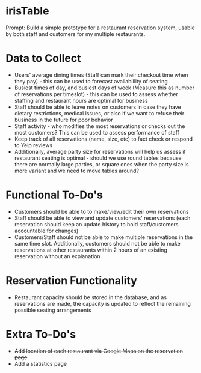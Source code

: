 # irisTable

Prompt: Build a simple prototype for a restaurant reservation system, usable by both staff and customers for my multiple restaurants.

# Data to Collect
* Users' average dining times (Staff can mark their checkout time when they pay) - this can be used to forecast availablility of seating
* Busiest times of day, and busiest days of week (Measure this as number of reservations per timeslot) - this can be used to assess whether staffing and restaurant hours are optimal for business
* Staff should be able to leave notes on customers in case they have dietary restrictions, medical issues, or also if we want to refuse their business in the future for poor behavior
* Staff activity - who modifies the most reservations or checks out the most customers? This can be used to assess performance of staff
* Keep track of all reservations (name, size, etc) to fact check or respond to Yelp reviews
* Additionally, average party size for reservations will help us assess if restaurant seating is optimal - should we use round tables because there are normally large parties, or square ones when the party size is more variant and we need to move tables around?

# Functional To-Do's
* Customers should be able to to make/view/edit their own reservations
* Staff should be able to view and update customers' reservations (each reservation should keep an update history to hold staff/customers accountable for changes)
* Customers/Staff should not be able to make multiple reservations in the same time slot. Additionally, customers should not be able to make reservations at other restaurants within 2 hours of an existing reservation without an explanation

# Reservation Functionality
* Restaurant capacity should be stored in the database, and as reservations are made, the capacity is updated to reflect the remaining possible seating arrangements 

# Extra To-Do's
* <strike>Add location of each restaurant via Google Maps on the reservation page</strike>
* Add a statistics page
